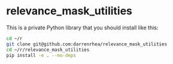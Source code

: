 # relevance_mask_utilities

This is a private Python library that you should install like this:

```bash
cd ~/r
git clone git@github.com:darrenrhea/relevance_mask_utilities
cd ~/r/relevance_mask_utilities
pip install -e . --no-deps
```
